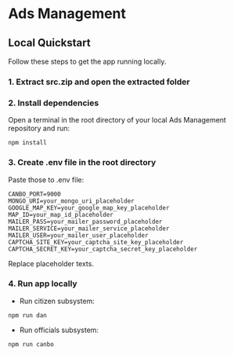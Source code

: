 # Ads Management

## Local Quickstart

Follow these steps to get the app running locally.

### 1. Extract src.zip and open the extracted folder

### 2. Install dependencies

Open a terminal in the root directory of your local Ads Management repository and run:

```
npm install
```

### 3. Create .env file in the root directory

Paste those to .env file:

```DAN_PORT=3000
CANBO_PORT=9000
MONGO_URI=your_mongo_uri_placeholder
GOOGLE_MAP_KEY=your_google_map_key_placeholder
MAP_ID=your_map_id_placeholder
MAILER_PASS=your_mailer_password_placeholder
MAILER_SERVICE=your_mailer_service_placeholder
MAILER_USER=your_mailer_user_placeholder
CAPTCHA_SITE_KEY=your_captcha_site_key_placeholder
CAPTCHA_SECRET_KEY=your_captcha_secret_key_placeholder
```

Replace placeholder texts.

### 4. Run app locally

- Run citizen subsystem:

```
npm run dan
```

- Run officials subsystem:

```
npm run canbo
```
